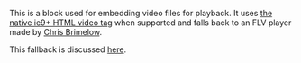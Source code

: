 This is a block used for embedding video files for playback. It uses [the native ie9+ HTML video tag](https://developer.mozilla.org/en-US/docs/Web/HTML/Element/video) when supported
and falls back to an FLV player made by [Chris Brimelow](http://chrisbrimelow.com/blog/?p=15).

This fallback is discussed [here](https://github.com/concrete5/concrete5/issues/3497).
